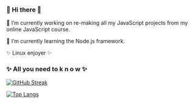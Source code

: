 ### 👋 Hi there 👋

🔭 I’m currently working on re-making all my JavaScript projects from my online JavaScript course.

🌱 I’m currently learning the Node.js framework.

✨ Linux enjoyer ✨

### ✨ All you need to k n o w ✨

[![GitHub Streak](http://github-readme-streak-stats.herokuapp.com?user=j-koziel&theme=github-dark-blue&hide_border=true&date_format=M%20j%5B%2C%20Y%5D)](https://git.io/streak-stats)

[![Top Langs](https://github-readme-stats.vercel.app/api/top-langs/?username=j-koziel&layout=compact&theme=vision-friendly-dark)](https://github.com/anuraghazra/github-readme-stats)

<!--
**j-koziel/j-koziel** is a ✨ _special_ ✨ repository because its `README.md` (this file) appears on your GitHub profile.

Here are some ideas to get you started:

-
-
- 👯 I’m looking to collaborate on ...
- 🤔 I’m looking for help with ...
- 💬 Ask me about ...
- 📫 How to reach me: ...
- 😄 Pronouns: ...
- ⚡ Fun fact: ...
-->

